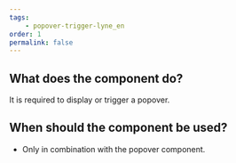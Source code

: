 ```yaml
---
tags: 
    - popover-trigger-lyne_en
order: 1
permalink: false
---
```


## What does the component do?
It is required to display or trigger a popover.

## When should the component be used?
* Only in combination with the popover component.